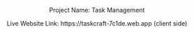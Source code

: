 <div align="center">
  <p>Project Name: Task Management</p>
  <P>Live Website Link: https://taskcraft-7c1de.web.app (client side) </P>
</div>
